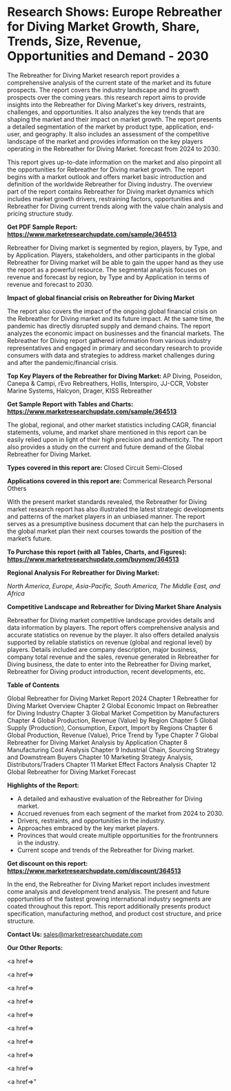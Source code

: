 # Research Shows: Europe Rebreather for Diving Market Growth, Share, Trends, Size, Revenue, Opportunities and Demand - 2030

The Rebreather for Diving Market research report provides a comprehensive analysis of the current state of the market and its future prospects. The report covers the industry landscape and its growth prospects over the coming years. this research report aims to provide insights into the Rebreather for Diving Market's key drivers, restraints, challenges, and opportunities. It also analyzes the key trends that are shaping the market and their impact on market growth. The report presents a detailed segmentation of the market by product type, application, end-user, and geography. It also includes an assessment of the competitive landscape of the market and provides information on the key players operating in the Rebreather for Diving Market. forecast from 2024 to 2030.

This report gives up-to-date information on the market and also pinpoint all the opportunities for Rebreather for Diving market growth. The report begins with a market outlook and offers market basic introduction and definition of the worldwide Rebreather for Diving industry. The overview part of the report contains Rebreather for Diving market dynamics which includes market growth drivers, restraining factors, opportunities and Rebreather for Diving current trends along with the value chain analysis and pricing structure study.

<strong><b>Get PDF Sample Report: <a href=https://www.marketresearchupdate.com/sample/364513>https://www.marketresearchupdate.com/sample/364513</a></b></strong>

Rebreather for Diving market is segmented by region, players, by Type, and by Application. Players, stakeholders, and other participants in the global Rebreather for Diving market will be able to gain the upper hand as they use the report as a powerful resource. The segmental analysis focuses on revenue and forecast by region, by Type and by Application in terms of revenue and forecast to 2030.

<strong><b>Impact of global financial crisis on Rebreather for Diving Market</b></strong>

The report also covers the impact of the ongoing global financial crisis on the Rebreather for Diving market and its future impact. At the same time, the pandemic has directly disrupted supply and demand chains. The report analyzes the economic impact on businesses and the financial markets. The Rebreather for Diving report gathered information from various industry representatives and engaged in primary and secondary research to provide consumers with data and strategies to address market challenges during and after the pandemic/financial crisis.

<strong><b>Top Key Players of the Rebreather for Diving Market:
</b></strong>AP Diving, Poseidon, Canepa & Campi, rEvo Rebreathers, Hollis, Interspiro, JJ-CCR, Vobster Marine Systems, Halcyon, Drager, KISS Rebreather<strong><b>
</b></strong>

<strong><b>Get Sample Report with Tables and Charts: <a href=https://www.marketresearchupdate.com/sample/364513>https://www.marketresearchupdate.com/sample/364513</a></b></strong>

The global, regional, and other market statistics including CAGR, financial statements, volume, and market share mentioned in this report can be easily relied upon in light of their high precision and authenticity. The report also provides a study on the current and future demand of the Global Rebreather for Diving Market.

<strong><b>Types covered in this report are:
</b></strong>Closed Circuit
Semi-Closed<strong><b>
</b></strong>

<strong><b>Applications covered in this report are:
</b></strong>Commerical
Research
Personal
Others<strong><b>
</b></strong>

With the present market standards revealed, the Rebreather for Diving market research report has also illustrated the latest strategic developments and patterns of the market players in an unbiased manner. The report serves as a presumptive business document that can help the purchasers in the global market plan their next courses towards the position of the market’s future.

<strong><b>To Purchase this report (with all Tables, Charts, and Figures): <a href=https://www.marketresearchupdate.com/buynow/364513>https://www.marketresearchupdate.com/buynow/364513</a></b></strong>

<strong><b>Regional Analysis For Rebreather for Diving Market:</b></strong>

<em><i>North America, Europe, Asia-Pacific, South America, The Middle East, and Africa</i></em>

<strong><b>Competitive Landscape and Rebreather for Diving Market Share Analysis</b></strong>

Rebreather for Diving market competitive landscape provides details and data information by players. The report offers comprehensive analysis and accurate statistics on revenue by the player. It also offers detailed analysis supported by reliable statistics on revenue (global and regional level) by players. Details included are company description, major business, company total revenue and the sales, revenue generated in Rebreather for Diving business, the date to enter into the Rebreather for Diving market, Rebreather for Diving product introduction, recent developments, etc.

<strong><b>Table of Contents</b></strong>

Global Rebreather for Diving Market Report 2024
Chapter 1 Rebreather for Diving Market Overview
Chapter 2 Global Economic Impact on Rebreather for Diving Industry
Chapter 3 Global Market Competition by Manufacturers
Chapter 4 Global Production, Revenue (Value) by Region
Chapter 5 Global Supply (Production), Consumption, Export, Import by Regions
Chapter 6 Global Production, Revenue (Value), Price Trend by Type
Chapter 7 Global Rebreather for Diving Market Analysis by Application
Chapter 8 Manufacturing Cost Analysis
Chapter 9 Industrial Chain, Sourcing Strategy and Downstream Buyers
Chapter 10 Marketing Strategy Analysis, Distributors/Traders
Chapter 11 Market Effect Factors Analysis
Chapter 12 Global Rebreather for Diving Market Forecast

<strong><b>Highlights of the Report:</b></strong>

- A detailed and exhaustive evaluation of the Rebreather for Diving market.
- Accrued revenues from each segment of the market from 2024 to 2030.
- Drivers, restraints, and opportunities in the industry.
- Approaches embraced by the key market players.
- Provinces that would create multiple opportunities for the frontrunners in the industry.
- Current scope and trends of the Rebreather for Diving market.

<strong><b>Get discount on this report: <a href=https://www.marketresearchupdate.com/discount/364513>https://www.marketresearchupdate.com/discount/364513</a></b></strong>

In the end, the Rebreather for Diving Market report includes investment come analysis and development trend analysis. The present and future opportunities of the fastest growing international industry segments are coated throughout this report. This report additionally presents product specification, manufacturing method, and product cost structure, and price structure.

<strong><b>Contact Us:
</b></strong>sales@marketresearchupdate.com

<strong>Our Other Reports:</strong>

<a href=></a>

<a href=></a>

<a href=></a>

<a href=></a>

<a href=></a>

<a href=></a>

<a href=></a>

<a href=></a>

<a href=></a>

<a href=></a>"
